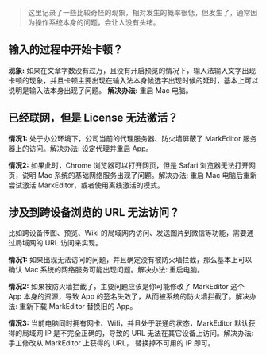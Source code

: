 > 这里记录了一些比较奇怪的现象，相对发生的概率很低，但发生了，通常因为操作系统本身的问题，会让人没有头绪。

## 输入的过程中开始卡顿？
**现象:** 如果在文章字数没有过万，且没有开启预览的情况下，输入法输入文字出现卡顿的现象，并且卡顿主要出现在输入法本身候选字出现时候的延时，基本上可以说明是输入法本身出现了问题。
**解决办法:** 重启 Mac 电脑。


## 已经联网，但是 License 无法激活？
**情况1:**  处于办公环境下，公司当前的代理服务器、防火墙屏蔽了 MarkEditor 服务器上的访问。解决办法: 设定代理并重启 App。

**情况2:**  如果此时，Chrome 浏览器可以打开网页，但是 Safari 浏览器无法打开网页，说明 Mac 系统的基础网络服务出现了问题。解决办法: 重启 Mac 电脑后重新尝试激活 MarkEditor，或者使用离线激活的模式。


## 涉及到跨设备浏览的 URL 无法访问？
比如跨设备传图、预览、Wiki 的局域网内访问、发送图片到微信等功能，需要通过局域网的 URL 访问来实现。

**情况1:** 如果出现无法访问的问题，并且确定没有被防火墙拦截，那么基本上可以确认 Mac 系统的网络服务可能出现问题。解决办法: 重启电脑。

**情况2:** 如果被防火墙拦截了，主要问题应该是你可能修改了 MarkEditor 这个 App 本身的资源，导致 App 的签名失效了，从而被系统的防火墙拦截了。解决办法: 重新下载 MarkEditor 替换旧的 App。

**情况3:**  当前电脑同时拥有网卡、Wifi，并且处于联通的状态，MarkEditor 默认获得的局域网 IP 是不完全正确的，导致的 URL 无法在其它设备上访问。解决办法: 手工修改从 MarkEditor 上获得的 URL， 替换掉不可用的 IP 即可。

